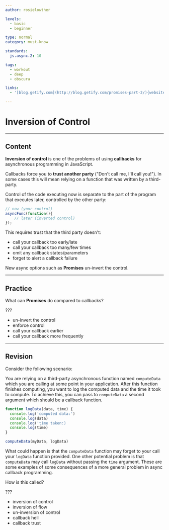 ```yaml
---
author: rosielowther

levels:
  - basic
  - beginner

type: normal
category: must-know

standards:
  js.async.2: 10

tags:
  - workout
  - deep
  - obscura

links:
  - '[blog.getify.com](http://blog.getify.com/promises-part-2/){website}'

---
```

# Inversion of Control

---
## Content

**Inversion of control** is one of the problems of using **callbacks** for asynchronous programming in JavaScript.

Callbacks force you to **trust another party** ("Don't call me, I'll call you!"). In some cases this will mean relying on a function that was written by a third-party.

Control of the code executing now is separate to the part of the program that executes later, controlled by the other party:

```javascript
// now (your control)
asyncFunc(function(){
    // later (inverted control)
});
```

This requires trust that the third party doesn't:

* call your callback too early/late
* call your callback too many/few times
* omit any callback states/parameters
* forget to alert a callback failure

New async options such as **Promises** un-invert the control.

---
## Practice

What can **Promises** do compared to callbacks?

???

* un-invert the control
* enforce control
* call your callback earlier
* call your callback more frequently

---
## Revision

Consider the following scenario:

You are relying on a third-party asynchronous function named `computeData` which you are calling at some point in your application. After this function finishes computing, you want to log the computed data and the time it took to compute. To achieve this, you can pass to `computeData` a second argument which should be a callback function.

```javascript
function logData(data, time) {
  console.log('computed data:')
  console.log(data)
  console.log('time taken:)
  console.log(time)
}

computeData(myData, logData)
```

What could happen is that the `computeData` function may forget to your call your `logData` function provided. One other potential problem is that `computeData` may call `logData` without passing the `time` argument. These are some examples of some consequences of a more general problem in async callback programming.

How is this called?

???

* inversion of control
* inversion of flow
* un-inversion of control
* callback hell
* callback trust
